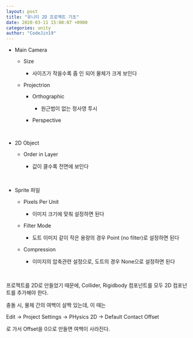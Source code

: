 ```yaml
---
layout: post
title: "유니티 2D 프로젝트 기초"
date: 2020-03-11 15:00:07 +0900
categories: unity
author: "CodeJin19"
---
```


- Main Camera

  - Size

    - 사이즈가 작을수록 줌 인 되어 물체가 크게 보인다

  - Projectrion

    - Orthographic

      - 원근법이 없는 정사영 투시

    - Perspective

<br>

- 2D Object

  - Order in Layer

    - 값이 클수록 전면에 보인다

<br>

- Sprite 파일

  - Pixels Per Unit

    - 이미지 크기에 맞춰 설정하면 된다

  - Filter Mode

    - 도트 이미지 같이 작은 용량의 경우 Point (no filter)로 설정하면 된다

  - Compression

    - 이미지의 압축관련 설정으로, 도트의 경우 None으로 설정하면 된다

<br>

프로젝트를 2D로 만들었기 때문에, Collider, Rigidbody 컴포넌트를 모두 2D 컴포넌트를 추가해야 한다.

충돌 시, 물체 간의 여백이 살짝 있는데, 이 때는

Edit -> Project Settings -> PHysics 2D -> Default Contact Offset

로 가서 Offset을 0으로 만들면 여백이 사라진다.